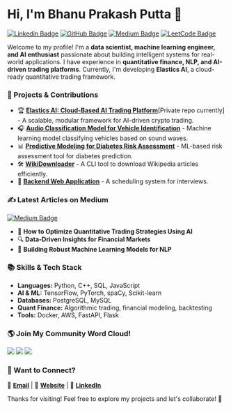 # **Hi, I'm Bhanu Prakash Putta 👋**

[![Linkedin Badge](https://img.shields.io/badge/-bprakashputta-blue?style=flat&logo=Linkedin&logoColor=white&link=https://www.linkedin.com/in/bprakashputta/)](https://www.linkedin.com/in/bprakashputta/)
[![GitHub Badge](https://img.shields.io/badge/-bprakashputta-24292e?style=flat&logo=Github&logoColor=white&link=https://github.com/bprakashputta)](https://github.com/bprakashputta)
[![Medium Badge](https://img.shields.io/badge/-@bprakashputta-000000?style=flat&labelColor=000000&logo=Medium&link=https://medium.com/@bprakashputta)](https://medium.com/@bprakashputta)
[![LeetCode Badge](https://img.shields.io/badge/-bprakashputta-orange?style=flat&logo=LeetCode&logoColor=white&link=https://leetcode.com/bprakashputta)](https://leetcode.com/bprakashputta)

Welcome to my profile! I'm a **data scientist, machine learning engineer, and AI enthusiast** passionate about building intelligent systems for real-world applications. I have experience in **quantitative finance, NLP, and AI-driven trading platforms**. Currently, I'm developing **Elastics AI**, a cloud-ready quantitative trading framework.

### **🚀 Projects & Contributions**
- 🏆 **[Elastics AI: Cloud-Based AI Trading Platform](https://github.com/bprakashputta/Elastics-AI)**[Private repo currently] - A scalable, modular framework for AI-driven crypto trading.
- 🎧 **[Audio Classification Model for Vehicle Identification](https://github.com/bprakashputta/Audio_Classification_Model_for_Vehicle_Identification)** - Machine learning model classifying vehicles based on sound waves.
- 📊 **[Predictive Modeling for Diabetes Risk Assessment](https://github.com/bprakashputta/Predictive_Modeling_for_Diabetes_Risk_Assessment)** - ML-based risk assessment tool for diabetes prediction.
- 🛠 **[WikiDownloader](https://github.com/bprakashputta/WikiDownloader)** - A CLI tool to download Wikipedia articles efficiently.
- 📅 **[Backend Web Application](https://github.com/bprakashputta/schedule_interview_backend_webapp)** - A scheduling system for interviews.

### **✍️ Latest Articles on Medium**
[![Medium Badge](https://img.shields.io/badge/-View%20my%20articles-000000?style=flat&labelColor=000000&logo=Medium&link=https://medium.com/@bprakashputta)](https://medium.com/@bprakashputta)
- 📢 **How to Optimize Quantitative Trading Strategies Using AI**
- 🔍 **Data-Driven Insights for Financial Markets**
- 🎯 **Building Robust Machine Learning Models for NLP**

### **📚 Skills & Tech Stack**
- **Languages:** Python, C++, SQL, JavaScript
- **AI & ML:** TensorFlow, PyTorch, spaCy, Scikit-learn
- **Databases:** PostgreSQL, MySQL
- **Quant Finance:** Algorithmic trading, financial modeling, backtesting
- **Tools:** Docker, AWS, FastAPI, Flask

### **🌎 Join My Community Word Cloud!**
![](https://img.shields.io/badge/Words%20Added-500%2B-brightgreen?labelColor=7D898B)
![](https://img.shields.io/badge/Word%20Clouds%20Created-10-48D6FF?labelColor=7D898B)
![](https://img.shields.io/badge/Total%20Participants-400%2B-AC6EFF?labelColor=7D898B)

### **💬 Want to Connect?**
📩 **[Email](mailto:bprakashputta@gmail.com)** | 🏡 **[Website](https://bprakashputta.github.io/)** | 🤝 **[LinkedIn](https://www.linkedin.com/in/bprakashputta/)**

Thanks for visiting! Feel free to explore my projects and let's collaborate! 🚀

